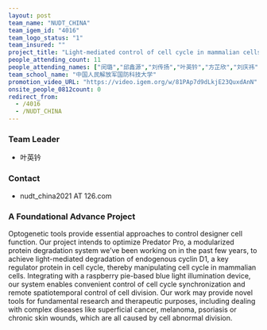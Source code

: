 ```yaml
---
layout: post
team_name: "NUDT_CHINA"
team_igem_id: "4016"
team_logo_status: "1"
team_insured: ""
project_title: "Light-mediated control of cell cycle in mammalian cells"
people_attending_count: 11
people_attending_names: ["闵璐","邱鑫源","刘传扬","叶英钤","方芷欣","刘庆祎","胡玉","李芊谊","李泳江","王雨璇","谢聪"]
team_school_name: "中国人民解放军国防科技大学"
promotion_video_URL: "https://video.igem.org/w/81PAp7d9dLkjE23QuxdAnN"
onsite_people_0812count: 0
redirect_from:
  - /4016
  - /NUDT_CHINA
---
```



### Team Leader
* 叶英钤

### Contact
* nudt_china2021 AT 126.com

### A Foundational Advance Project

Optogenetic tools provide essential approaches to control designer cell function. Our project intends to optimize Predator Pro, a modularized protein degradation system we’ve been working on in the past few years, to achieve light-mediated degradation of endogenous cyclin D1, a key regulator protein in cell cycle, thereby manipulating cell cycle in mammalian cells. Integrating with a raspberry pie-based blue light illumination device, our system enables convenient control of cell cycle synchronization and remote spatiotemporal control of cell division. Our work may provide novel tools for fundamental research and therapeutic purposes, including dealing with complex diseases like superficial cancer, melanoma, psoriasis or chronic skin wounds, which are all caused by cell abnormal division.
